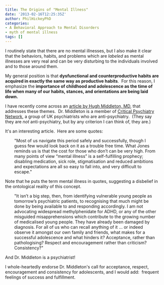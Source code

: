```yaml
---
title: The Origins of "Mental Illness"
date: '2013-02-16T12:25:35Z'
author: PhilHickeyPhD
categories:
- A Behavioral Approach to Mental Disorders
- myth of mental illness
tags: []
---
```


I routinely state that there are no mental illnesses, but I also make it clear that the behaviors, habits, and problems which are <i>labeled</i> as mental illnesses are very real and can be very disturbing to the individuals involved and to those around them.

My general position is that <strong>dysfunctional and counterproductive habits are acquired in exactly the same way as productive habits</strong>.  For this reason, I emphasize the <strong>importance of childhood and adolescence as the time of life when many of our habits, stances, and orientations are being laid down.</strong>

I have recently come across an <a href="http://www.madinamerica.com/2013/02/some-thoughts-on-the-origins-of-mental-illnesses-2/">article by Hugh Middleton, MD</a>, that addresses these themes.  Dr. Middleton is a member of <a href="http://www.criticalpsychiatry.co.uk/">Critical Psychiatry Network</a>, a group of UK psychiatrists who are anti-psychiatry.  (They say they are <i>not</i> anti-psychiatry, but by any criterion I can think of, they are.)

It's an interesting article.  Here are some quotes:
<p style="padding-left: 30px;">"Most of us navigate this period safely and successfully, though I guess few would look back on it as a trouble free time. What Jones reminds us is that the cost for those who don’t can be very high. From many points of view “mental illness” is a self-fulfilling prophecy; disabling medication, sick role, stigmatisation and reduced ambitions and expectations are all so easy to fall into, and very difficult to escape."</p>
Note that he puts the term mental illness in quotes, suggesting a disbelief in the ontological reality of this concept.
<p style="padding-left: 30px;">"It isn’t a big step, then, from identifying vulnerable young people as tomorrow’s psychiatric patients, to recognising that much might be done by being available to and responding accordingly. I am not advocating widespread methylphenidate for ADHD, or any of the other misguided misapprehensions which contribute to the growing number of medicalised young people. They have already been damaged by diagnosis. For all of us who can recall anything of it … or indeed observe it amongst our own family and friends, what makes for a successful adolescence and what hinders it? Acceptance, rather than pathologising? Respect and encouragement rather than criticism? Consistency?"</p>
And Dr. Middleton is a psychiatrist!

I whole-heartedly endorse Dr. Middleton's call for acceptance, respect, encouragement and consistency for adolescents, and I would add:  frequent feelings of success and fulfillment.